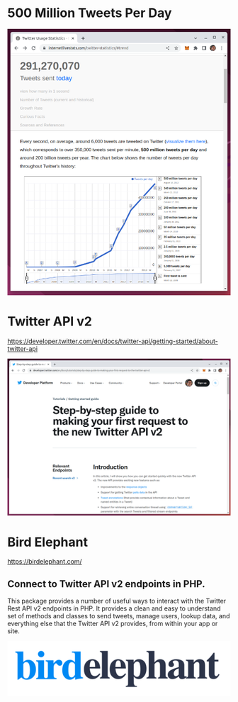 # 500 Million Tweets Per Day

![](500m-per-day.png)

# Twitter API v2

https://developer.twitter.com/en/docs/twitter-api/getting-started/about-twitter-api

![](api-v2.png)

# Bird Elephant

https://birdelephant.com/

## Connect to Twitter API v2 endpoints in PHP.

This package provides a number of useful ways to interact with the Twitter Rest API v2 endpoints in PHP. It provides a clean and easy to understand set of methods and classes to send tweets, manage users, lookup data, and everything else that the Twitter API v2 provides, from within your app or site.

![](bird-elephant.png)
